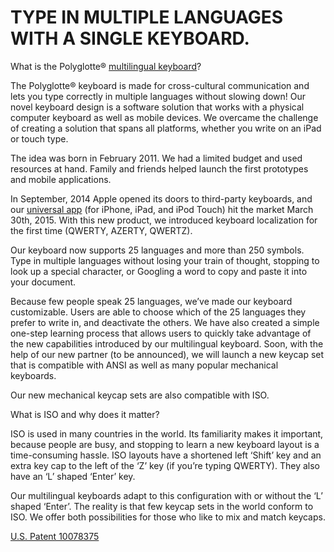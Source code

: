 # TYPE IN MULTIPLE LANGUAGES WITH A SINGLE KEYBOARD.

What is the Polyglotte® [multilingual keyboard](https://patents.justia.com/inventor/maria-daniela-semeco)?
 
The Polyglotte® keyboard is made for cross-cultural communication and lets you type correctly in multiple languages without slowing down! Our novel keyboard design is a software solution that works with a physical computer keyboard as well as mobile devices. We overcame the challenge of creating a solution that spans all platforms, whether you write on an iPad or touch type.

The idea was born in February 2011. We had a limited budget and used resources at hand. Family and friends helped launch the first prototypes and mobile applications.

In September, 2014 Apple opened its doors to third-party keyboards, and our [universal app](https://itunes.apple.com/us/app/id946591425) (for iPhone, iPad, and iPod Touch) hit the market March 30th, 2015. With this new product, we introduced keyboard localization for the first time (QWERTY, AZERTY, QWERTZ).

Our keyboard now supports 25 languages and more than 250 symbols. Type in multiple languages without losing your train of thought, stopping to look up a special character, or Googling a word to copy and paste it into your document.

Because few people speak 25 languages, we’ve made our keyboard customizable. Users are able to choose which of the 25 languages they prefer to write in, and deactivate the others. We have also created a simple one-step learning process that allows users to quickly take advantage of the new capabilities introduced by our multilingual keyboard. Soon, with the help of our new partner (to be announced), we will launch a new keycap set that is compatible with ANSI as well as many popular mechanical keyboards.

Our new mechanical keycap sets are also compatible with ISO.

What is ISO and why does it matter?

ISO is used in many countries in the world. Its familiarity makes it important, because people are busy, and stopping to learn a new keyboard layout is a time-consuming hassle. ISO layouts have a shortened left ‘Shift’ key and an extra key cap to the left of the ‘Z’ key (if you’re typing QWERTY). They also have an ‘L’ shaped ‘Enter’ key.

Our multilingual keyboards adapt to this configuration with or without the ‘L’ shaped ‘Enter’. The reality is that few keycap sets in the world conform to ISO. We offer both possibilities for those who like to mix and match keycaps.



[U.S. Patent 10078375](https://patents.justia.com/inventor/maria-daniela-semeco)
